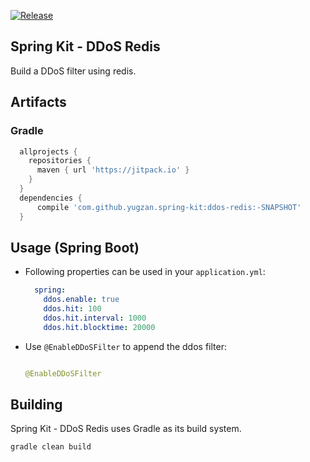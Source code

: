 [![Release](https://jitpack.io/v/yugzan/spring-kit.svg)](https://jitpack.io/#yugzan/spring-kit)

Spring Kit - DDoS Redis 
--------------------
Build a DDoS filter using redis.


## Artifacts

### Gradle

```gradle
  allprojects {
    repositories {
      maven { url 'https://jitpack.io' }
    }
  }
  dependencies {
      compile 'com.github.yugzan.spring-kit:ddos-redis:-SNAPSHOT'
  }
```


## Usage (Spring Boot)

* Following properties can be used in your `application.yml`:

    ```yml
      spring:
        ddos.enable: true
        ddos.hit: 100
        ddos.hit.interval: 1000
        ddos.hit.blocktime: 20000
    ```


* Use `@EnableDDoSFilter` to append the ddos filter:

    ```java
    
    @EnableDDoSFilter
    
    ```

## Building

Spring Kit - DDoS Redis  uses Gradle as its build system. 

```bash
gradle clean build
```